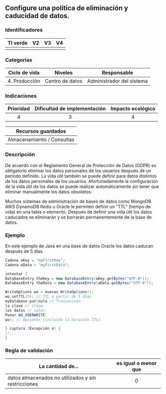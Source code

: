 ## Configure una política de eliminación y caducidad de datos.

 ### Identificadores

 | TI verde | V2 | V3 | V4 |
 | :-----: | :-: | :-: | :-: |
 | | | | |

 ### Categorías

 | Ciclo de vida | Niveles | Responsable |
 | :-----------: | :--------: | :------------------: |
 | 4. Producción | Centro de datos | Administrador del sistema |

 ### Indicaciones

 | Prioridad | Dificultad de implementación | Impacto ecológico |
 | :------: | :----------------------: | :-----------------------: |
 | 4 | 3 | 4 |

 | Recursos guardados |
 | :-----------------------: |
 | Almacenamiento / Consultas |

 ### Descripción

 De acuerdo con el Reglamento General de Protección de Datos (GDPR) es obligatorio eliminar los datos personales de los usuarios después de un período definido.
 La vida útil también se puede definir para datos distintos de los datos personales de los usuarios.
Afortunadamente la configuración de la vida útil de los datos se puede realizar automáticamente sin tener que eliminar manualmente los datos obsoletos.

Muchos sistemas de administración de bases de datos como MongoDB AWS DynamoDB Redis u Oracle le permiten definir un "TTL" (tiempo de vida) en una tabla o elemento. Después de definir una vida útil los datos caducados se eliminarán y se borrarán permanentemente de la base de datos.

 ### Ejemplo

 En este ejemplo de Java en una base de datos Oracle los datos caducan después de 5 días.

 ```java
 Cadena aKey = "myFirstKey";
 Cadena aData = "myFirstData";

 intentar {
 DatabaseEntry theKey = new DatabaseEntry(aKey.getBytes("UTF-8"));
 DatabaseEntry theData = new DatabaseEntry(aData.getBytes("UTF-8"));

 WriteOptions wo = nuevas WriteOptions();
 wo.setTTL(5); // TTL a partir de 5 días
 myDatabase.put(nulo // Transacción
 la clave // clave.
 los datos // valor.
 Poner.NO_OVERWRITE
 wo); // Opciones (incluida la duración TTL).

 } captura (Excepción e) {
 //...
 }
 ```

 ### Regla de validación

 | La cantidad de... | es igual o menor que |
 |------------------------------------------------| :----------------------: |
 | datos almacenados no utilizados y sin restricciones | 0 |

